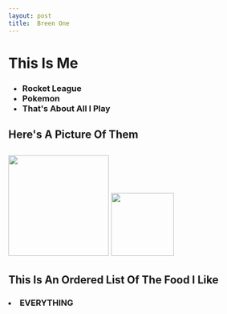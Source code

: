 ```yaml
---
layout: post
title:  Breen One
---
```

<html>
<head>
<h1>This Is Me</h1>
<title>
<h2>This Is An Unordered List Of The Games I Like</h2>
</title>
<h3>
<ul>
<li>
Rocket League
</li>
<li>
Pokemon
</li>
<li>
That's About All I Play
</li>
</ul>
</h3>
<h2>Here's A Picture Of Them<h2>
 <img src="http://vignette1.wikia.nocookie.net/adventuretimewithfinnandjake/images/c/c2/Pokemon-logo.jpg/revision/latest?cb=20130307192515" width="200px" />
 <img src="http://vignette1.wikia.nocookie.net/rocketleague/images/3/32/Rocket_League_Logo.png/revision/latest?cb=20150611180530" width="125px" />
<br>
</head>
<body>
<h2>This Is An Ordered List Of The Food I Like</h2>
<h3>
<ol>
</ol>
<li>
EVERYTHING
</li>
</h3>
</body>
</html>
